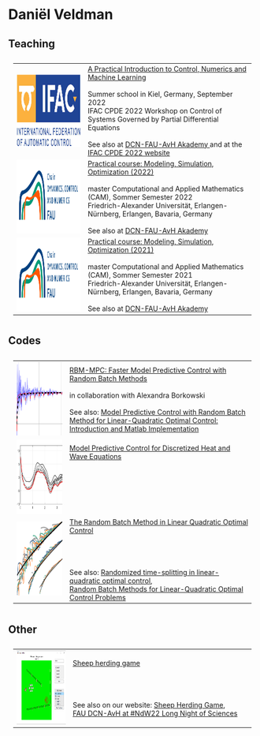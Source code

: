 # Daniël Veldman

## Teaching
<table style="padding:10px">
  <tr>
    <td width=400px align="center"> <a href="https://github.com/danielveldman/CPDE2022_Summer_School"> <img src="https://github.com/danielveldman/.github/blob/main/profile/IFAC_logo.jpg" height = 150px ></a></td>
    <td width = 800px> 
    <a href="https://github.com/danielveldman/CPDE2022_Summer_School"> A Practical Introduction to Control, Numerics and Machine Learning </a> <br> <br> 
    Summer school in Kiel, Germany, September 2022 <br>
    IFAC CPDE 2022 Workshop on Control of Systems Governed by Partial Differential Equations <br> <br>
    See also at <a href="https://dcn.nat.fau.eu/course-a-practical-introduction-to-control-numerics-and-machine-learning-ifac-cpde-2022/"> DCN-FAU-AvH Akademy </a> and at the <a href="https://cpde2022.org/summer-school/"> IFAC CPDE 2022 website </a>
    </td>
  </tr>
  <tr>
    <td width=400px align="center"> <a href="https://github.com/danielveldman/practical_course_SS2022"> <img src="https://github.com/danielveldman/.github/blob/main/profile/DCN_logo.png" height = 150px ></a></td>
    <td width = 800px> 
    <a href="https://github.com/danielveldman/practical_course_SS2022"> Practical course: Modeling, Simulation, Optimization (2022) </a> <br> <br> 
    master Computational and Applied Mathematics (CAM), Sommer Semester 2022 <br>
    Friedrich-Alexander Universität, Erlangen-Nürnberg, Erlangen, Bavaria, Germany <br> <br>
     See also at <a href="https://dcn.nat.fau.eu/practical-course-modeling-simulation-optimization/"> DCN-FAU-AvH Akademy </a> 
    </td>
  </tr>
  <tr>
    <td width=250px align="center"> <a href="https://github.com/danielveldman/practical_course_SS2021"> <img src="https://github.com/danielveldman/.github/blob/main/profile/DCN_logo.png" height = 150px ></a></td>
    <td width = 800px> 
    <a href="https://github.com/danielveldman/practical_course_SS2021"> Practical course: Modeling, Simulation, Optimization (2021) </a> <br> <br> 
    master Computational and Applied Mathematics (CAM), Sommer Semester 2021 <br>
    Friedrich-Alexander Universität, Erlangen-Nürnberg, Erlangen, Bavaria, Germany <br> <br>
     See also at <a href="https://dcn.nat.fau.eu/practical-course-modeling-simulation-optimization/"> DCN-FAU-AvH Akademy </a> 
    </td>
  </tr>
  
</table>


## Codes

<table style="padding:10px">
  <tr>
    <td width=250px align="center"> <a href="https://github.com/danielveldman/rbm-mpc"> <img src="https://github.com/danielveldman/rbm-mpc/blob/main/Icon.PNG" height = 150px ></a></td>
    <td width = 800px> 
    <a href="https://github.com/danielveldman/rbm-mpc"> RBM-MPC: Faster Model Predictive Control with Random Batch Methods </a> <br> <br> 
    in collaboration with Alexandra Borkowski <br> <br> 
      See also: <a href="https://cmc.deusto.eus/model-predictive-control-with-random-batch-method-for-linear-quadratic-optimal-control-introduction-and-matlab-implementation/">Model Predictive Control with Random Batch Method for Linear-Quadratic Optimal Control: Introduction and Matlab Implementation</a> 
    </td>
  </tr>
  <tr>
    <td width=250px align="center"> <a href="https://github.com/danielveldman/lq_mpc"> <img src="https://github.com/danielveldman/lq_mpc/blob/main/Icon.jpg" height = 150px ></a></td>
    <td width = 800px> 
    <a href="https://github.com/danielveldman/lq_mpc">Model Predictive Control for Discretized Heat and Wave Equations</a> <br> <br>
    <br> <br> <br> <br> <br>
    </td>
  </tr>
  <tr>
    <td width=250px align="center"><a href="https://github.com/danielveldman/rbm_lq"><img src="https://github.com/danielveldman/rbm_lq/blob/main/Icon.PNG" height = 150px ></a></td>
    <td width = 800px> 
    <a href="https://github.com/danielveldman/rbm_lq">The Random Batch Method in Linear Quadratic Optimal Control</a> <br> <br>
    <br> <br> <br>
    See also: <a href="https://dcn.nat.fau.eu/randomized-time-splitting-in-linear-quadratic-optimal-control/">Randomized time-splitting in linear-quadratic optimal control</a>, <br>
    <a href="https://dcn.nat.fau.eu/random-batch-methods-for-linear-quadratic-optimal-control-problems/">Random Batch Methods for Linear-Quadratic Optimal Control Problems</a>
    </td>
  </tr>
</table>

## Other
<table style="padding:10px">
  <tr>
    <td width=250px align="center"> <a href="https://github.com/danielveldman/sheep_herding_game.git"> <img src="https://github.com/danielveldman/sheep_herding_game/blob/main/screen_shot.PNG" height=150px> </a> </td>
    <td width = 800px> 
    <a href="https://github.com/danielveldman/sheep_herding_game.git">Sheep herding game</a> <br> <br>
    <br> <br> <br>
    See also on our website: <a href="https://dcn.nat.fau.eu/sheep-herding-game/">Sheep Herding Game</a>, <br>
    <a href="https://dcn.nat.fau.eu/fau-dcn-avh-at-ndw22-long-night-of-sciences/"> FAU DCN-AvH at #NdW22 Long Night of Sciences </a>
    </td>
  </tr>
</table>
